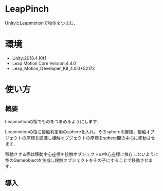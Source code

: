 # LeapPinch

UnityとLeapmotionで物体をつまむ．

# 環境
* Unity:2018.4.10f1
* Leap Motion Core Version:4.4.0
* Leap_Motion_Developer_Kit_4.0.0+52173

# 使い方
## 概要
Leapmotionの指でものをつまめるようにします．

Leapmotionの指に接触判定用のsphereを入れ，そのsphereの座標，接触オブジェクトの座標を認識し接触オブジェクトの座標をsphere間の中心に移動させます．

移動させる際は移動中心座標を接触オブジェクトの中心座標に依存しないように空のGameobjectを生成し接触オブジェクトをその子にすることで移動させます．

## 導入

